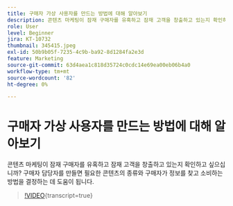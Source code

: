 ```yaml
---
title: 구매자 가상 사용자를 만드는 방법에 대해 알아보기
description: 콘텐츠 마케팅이 잠재 구매자를 유혹하고 잠재 고객을 창출하고 있는지 확인하고 싶으십니까? 구매자 담당자를 만들면 필요한 콘텐츠의 종류와 구매자가 정보를 찾고 소비하는 방법을 결정하는 데 도움이 됩니다.
role: User
level: Beginner
jira: KT-10732
thumbnail: 345415.jpeg
exl-id: 50b9b05f-7235-4c9b-ba92-8d1284fa2e3d
feature: Marketing
source-git-commit: 63d4aea1c818d35724c0cdc14e69ea00eb06b4a0
workflow-type: tm+mt
source-wordcount: '82'
ht-degree: 0%

---
```


# 구매자 가상 사용자를 만드는 방법에 대해 알아보기

콘텐츠 마케팅이 잠재 구매자를 유혹하고 잠재 고객을 창출하고 있는지 확인하고 싶으십니까? 구매자 담당자를 만들면 필요한 콘텐츠의 종류와 구매자가 정보를 찾고 소비하는 방법을 결정하는 데 도움이 됩니다.

>[!VIDEO](https://video.tv.adobe.com/v/345415/?quality=12&learn=on){transcript=true}
